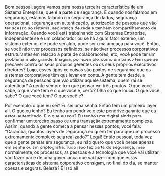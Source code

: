 Bom pessoal, agora vamos para nossa terceira característica de um Sistema Enterprise, que é a parte de segurança. E quando nós falamos em segurança, estamos falando em segurança de dados, segurança operacional, segurança em autenticação, autorização de pessoas que vão ter acesso ao sistema, segurança de rede e também compartilhamento de informação. Quando você está trabalhando com Sistemas Enterprise, independente se é um colaborador ou se há algum fator externo, um sistema externo, ele pode ser algo, pode ser uma ameaça para você. Então, se você não tiver processos definidos, se não tiver processos corporativos estruturantes em relação a parte de colaboradores, etc, você pode ter um problema muito grande. Imagina, por exemplo, como um banco tem que se precaver contra os seus próprios gerentes ou os seus próprios executivos diretores? Logo, esses tipos de coisas são pontos de segurança que os sistemas corporativos têm que levar em conta. A gente tem desde, a segurança de pessoas que vão utilizar aquele sistema, quem vai se autenticar? A gente sempre tem que pensar em três pontos. O que você sabe, o que você tem e o que você é, certo? Olha só que louco. O que você sabe? O que você tem? O que você é?

 

Por exemplo: o que eu sei? Eu sei uma senha. Então tem um primeiro layer ali. O que eu tenho? Eu tenho um pendrive e este pendrive garante que eu estou autenticado. E o que eu sou? Eu tenho uma digital ainda para confirmar um terceiro passo de uma transação extremamente complexa. Assim, quando a gente começa a pensar nesses pontos, você fala: “Caramba, quantos layers de segurança eu quero ter para que um processo extremamente complexo seja realizado?” Legal! Então pessoal, toda vez que a gente pensar em segurança, eu não quero que você pense apenas em senha ou em criptografia. Tudo isso faz parte de segurança, mas normalmente, os processos, as pessoas e a tecnologia que você vai utilizar, vão fazer parte de uma governança que vai fazer com que essas características do sistema corporativo consigam, no final do dia, se manter coesas e seguras. Beleza? É isso aí!